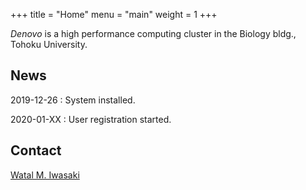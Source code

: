 +++
title = "Home"
menu = "main"
weight = 1
+++

*Denovo* is a high performance computing cluster in the Biology bldg., Tohoku University.

## News

2019-12-26
: System installed.

2020-01-XX
: User registration started.

## Contact

[Watal M. Iwasaki](mailto:heavywatal@tohoku.ac.jp?subject=[hpc-denovo])
